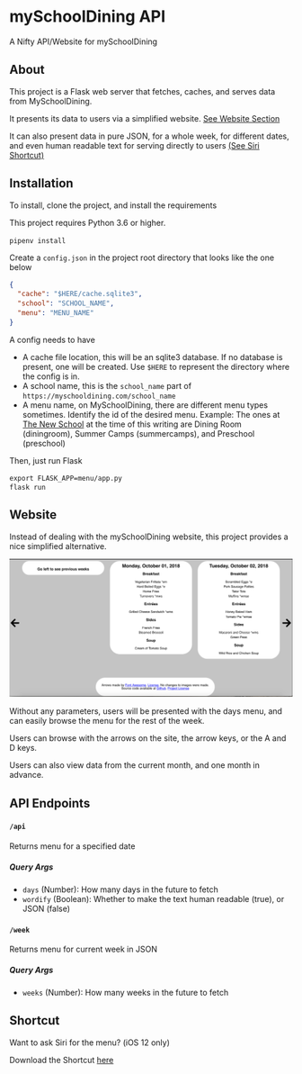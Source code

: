 # mySchoolDining API
A Nifty API/Website for mySchoolDining

## About
This project is a Flask web server that fetches, caches, and serves data from MySchoolDining.

It presents its data to users via a simplified website. [See Website Section](#website)

It can also present data in pure JSON, for a whole week, for different dates, and even human readable text for serving directly to users [(See Siri Shortcut)](#shortcut)

## Installation

To install, clone the project, and install the requirements

This project requires Python 3.6 or higher.

`pipenv install`

Create a `config.json` in the project root directory that looks like the one below
```json
{
  "cache": "$HERE/cache.sqlite3",
  "school": "SCHOOL_NAME",
  "menu": "MENU_NAME"
}
```
A config needs to have
* A cache file location, this will be an sqlite3 database. If no database is present, one will be created. Use `$HERE` to represent the directory where the config is in.
* A school name, this is the `school_name` part of `https://myschooldining.com/school_name`
* A menu name, on MySchoolDining, there are different menu types sometimes. Identify the id of the desired menu. Example: The ones at [The New School](https://myschooldining.com/thenewschool) at the time of this writing are Dining Room (diningroom), Summer Camps (summercamps), and Preschool (preschool)

Then, just run Flask

```
export FLASK_APP=menu/app.py
flask run   
```

## Website
Instead of dealing with the mySchoolDining website, this project provides a nice simplified alternative.

![example](screenshots/site.png)

Without any parameters, users will be presented with the days menu, and can easily browse the menu for the rest of the week.

Users can browse with the arrows on the site, the arrow keys, or the A and D keys.

Users can also view data from the current month, and one month in advance. 

## API Endpoints

#### `/api`
Returns menu for a specified date
##### Query Args
* `days` (Number): How many days in the future to fetch
* `wordify` (Boolean): Whether to make the text human readable (true), or JSON (false)

#### `/week`
Returns menu for current week in JSON
##### Query Args
* `weeks` (Number): How many weeks in the future to fetch

## Shortcut
Want to ask Siri for the menu? (iOS 12 only)

Download the Shortcut [here](https://www.icloud.com/shortcuts/7a5784c83c444a80b69bb04efc16a89d)